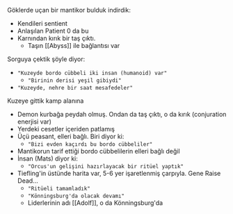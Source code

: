 Göklerde uçan bir mantikor bulduk indirdik:  
  
- Kendileri sentient  
- Anlaşılan Patient 0 da bu  
- Karnından kırık bir taş çıktı.  
	- Taşın [[Abyss]] ile bağlantısı var  
  
Sorguya çektik şöyle diyor:  
  
- `"Kuzeyde bordo cübbeli iki insan (humanoid) var"`  
	- `"Birinin derisi yeşil gibiydi"`  
- `"Kuzeyde, nehre bir saat mesafedeler"`  
  
Kuzeye gittik kamp alanına  
  
- Demon kurbağa peydah olmuş. Ondan da taş çıktı, o da kırık (conjuration enerjisi var)  
- Yerdeki cesetler içeriden patlamış  
- Üçü peasant, elleri bağlı. Biri diyor ki:  
	- `"Bizi evden kaçırdı bu bordo cübbeliler"`  
- Mantikorun tarif ettiği bordo cübbelilerin elleri bağlı değil  
- İnsan (Mats) diyor ki:  
	- `"Orcus'un gelişini hazırlayacak bir ritüel yaptık"`  
- Tiefling'in üstünde harita var, 5-6 yer işaretlenmiş çarpıyla. Gene Raise Dead...  
	- `"Ritüeli tamamladık"`  
	- `"Könningsburg'da olacak devamı"`  
	- Liderlerinin adı [[Adolf]], o da Könningsburg'da